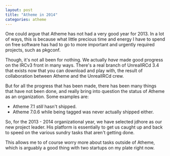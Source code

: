 ```yaml
---
layout: post
title: "Atheme in 2014"
categories: atheme
---
```


One could argue that Atheme has not had a very good year for 2013.  In a lot of ways, this is because
what little precious time and energy I have to spend on free software has had to go to more important
and urgently required projects, such as pkgconf.

Though, it's not all been for nothing.  We actually *have* made good progress on the IRCv3 front in
many ways.  There's a real branch of UnrealIRCd 3.4 that exists now that you can download and play with,
the result of collaboration between Atheme and the UnrealIRCd crew.

But for all the progress that has been made, there has been many things that have not been done, and
really bring into question the status of Atheme as an organization.  Some examples are:

 * Atheme 7.1 *still* hasn't shipped.
 * Atheme 7.0.6 while being tagged was never actually shipped either.

So, for the 2013 - 2014 organizational year, we have selected jdhore as our new project leader.  His
platform is essentially to get us caught up and back to speed on the various sundry tasks that aren't
getting done.

This allows me to of course worry more about tasks outside of Atheme, which is arguably a good thing
with two startups on my plate right now.
